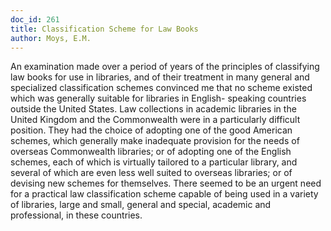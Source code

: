 ```yaml
---
doc_id: 261
title: Classification Scheme for Law Books
author: Moys, E.M.
---
```


An examination made over a period of years of the principles of
classifying law books for use in libraries, and of their treatment in
many general and specialized classification schemes convinced me that
no scheme existed which was generally suitable for libraries in English-
speaking countries outside the United States.  Law collections in
academic libraries in the United Kingdom and the Commonwealth were
in a particularly difficult position.  They had the choice of adopting one
of the good American schemes, which generally make inadequate
provision for the needs of overseas Commonwealth libraries; or of
adopting one of the English schemes, each of which is virtually tailored
to a particular library, and several of which are even less well suited
to overseas libraries; or of devising new schemes for themselves.  There
seemed to be an urgent need for a practical law classification scheme
capable of being used in a variety of libraries, large and small, general
and special, academic and professional, in these countries.
